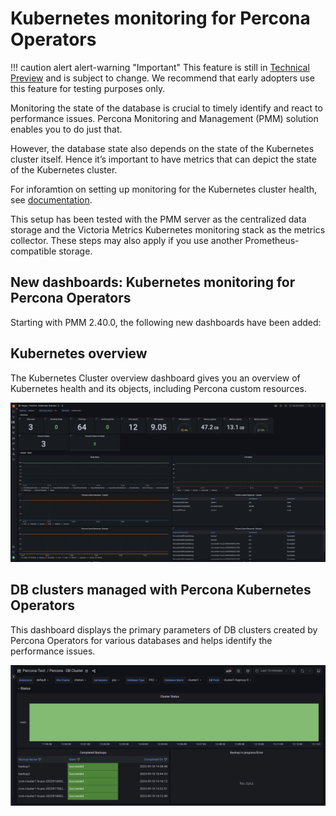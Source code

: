 # Kubernetes monitoring for Percona Operators 

!!! caution alert alert-warning "Important"
    This feature is still in [Technical Preview](https://docs.percona.com/percona-monitoring-and-management/details/glossary.html#technical-preview) and is subject to change. We recommend that early adopters use this feature for testing purposes only.

Monitoring the state of the database is crucial to timely identify and react to performance issues. Percona Monitoring and Management (PMM) solution enables you to do just that.

However, the database state also depends on the state of the Kubernetes cluster itself. Hence it’s important to have metrics that can depict the state of the Kubernetes cluster.

For inforamtion on setting up monitoring for the Kubernetes cluster health, see [documentation](https://docs.percona.com/percona-operator-for-mysql/pxc/monitor-kubernetes.html). 

This setup has been tested with the PMM server as the centralized data storage and the Victoria Metrics Kubernetes monitoring stack as the metrics collector. These steps may also apply if you use another Prometheus-compatible storage.


## New dashboards: Kubernetes monitoring for Percona Operators

Starting with PMM 2.40.0, the following new dashboards have been added:

## Kubernetes overview

The Kubernetes Cluster overview dashboard gives you an overview of Kubernetes health and its objects, including Percona custom resources.

![!image](../../_images/K8s_overview_dashboard_for_operators.png)

## DB clusters managed with Percona Kubernetes Operators

This dashboard displays the primary parameters of DB clusters created by Percona Operators for various databases and helps identify the performance issues.

![!image](../../_images/PMM_DB_clusters_managed_percona_kubernetes_operators.png)



